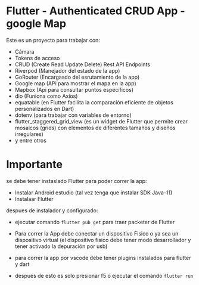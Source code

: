 # Flutter - Authenticated CRUD App - google Map

Este es un proyecto para trabajar con:

* Cámara
* Tokens de acceso
* CRUD (Create Read Update Delete) Rest API Endpoints
* Riverpod (Manejador del estado de la app)
* GoRouter (Encargasdo del esrutamiento de la app)
* Google map (APi para mostrar el mapa en la app)
* Mapbox (Api para consultar puntos especificos)
* dio (Funiona como Axios)
* equatable (en Flutter facilita la comparación eficiente de objetos personalizados en Dart)
* dotenv (para trabajar con variables de entorno)
* flutter_staggered_grid_view (es un widget de Flutter que permite crear mosaicos (grids) con elementos de diferentes tamaños y diseños irregulares)
* y entre otros


# Importante
se debe tener instaslado Flutter para poder correr la app:

- Instalar Android estudio (tal vez tenga que instalar SDK Java-11)
- Instalaar Flutter

despues de instalador y configurado:

- ejecutar comando ```flutter pub get``` para traer packeter de Flutter
- Para correr la App debe conectar un dispositivo Fisico o ya sea un dispositivo virtual (el dispositivo fisico debe tener modo desarrollador y tener activado la depuración por usb)

- para correr la app por vscode debe tener plugins instalados para flutter y dart
- despues de esto es solo presionar f5 o ejecutar el comando ```flutter run```



